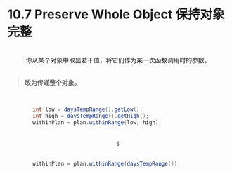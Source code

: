 # 10.7 Preserve Whole Object 保持对象完整

<br>

<center>你从某个对象中取出若干值，将它们作为某一次函数调用时的参数。</center>

<br>

> **改为传递整个对象。**

<br>

```java
        int low = daysTempRange().getLow();
        int high = daysTempRange().getHigh();
        withinPlan = plan.withinRange(low, high);
```

<br>

<center>⇓</center>

<br>

```java
        withinPlan = plan.withinRange(daysTempRange());
```

<br>

